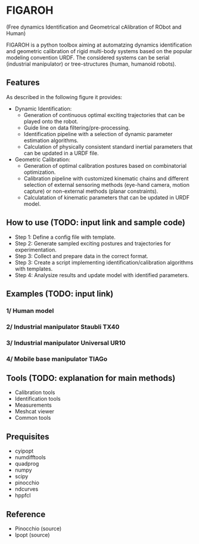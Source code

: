 # FIGAROH

(Free dynamics Identification and Geometrical cAlibration of RObot and Human)

FIGAROH is a python toolbox aiming at automatzing dynamics identification and geometric calibration of rigid multi-body systems based on the popular modeling convention URDF. The considered systems can be serial (industrial manipulator) or tree-structures (human, humanoid robots). 

## Features

As described in the following figure it provides:
+ Dynamic Identification:
    - Generation of continuous optimal exciting trajectories that can be played onto the robot.
    - Guide line on data filtering/pre-processing.
    - Identification pipeline with a selection of dynamic parameter estimation algorithms.
    - Calculation of physically consistent standard inertial parameters that can be updated in a URDF file.
+ Geometric Calibration:
    - Generation of optimal calibration postures based on combinatorial optimization.
    - Calibration pipeline with customized kinematic chains and different selection of external sensoring methods (eye-hand camera, motion capture) or non-external methods (planar constraints).
    - Calculatation of kinematic parameters that can be updated in URDF model.

## How to use (TODO: input link and sample code)
+ Step 1: Define a config file with template.
+ Step 2: Generate sampled exciting postures and trajectories for experimentation.
+ Step 3: Collect and prepare data in the correct format.
+ Step 3: Create a script implementing identification/calibration algorithms with templates.
+ Step 4: Analysize results and update model with identified parameters. 

## Examples (TODO: input link)
### 1/ Human model

### 2/ Industrial manipulator Staubli TX40

### 3/ Industrial manipulator Universal UR10 
### 4/ Mobile base manipulator TIAGo

## Tools (TODO: explanation for main methods)
+ Calibration tools
+ Identification tools
+ Measurements
+ Meshcat viewer
+ Common tools
## Prequisites 
+ cyipopt
+ numdifftools
+ quadprog
+ numpy
+ scipy
+ pinocchio
+ ndcurves
+ hppfcl
## Reference
+ Pinocchio (source)
+ Ipopt (source)